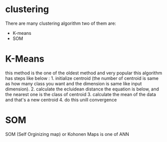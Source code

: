# clustering

There are many clustering algorithm two of them are: <br>
- K-means <br>
- SOM 

<h1>K-Means</h1>
this method is the one of the oldest method and very popular 
this algorithm has steps like below :
1. initialize centroid (the number of centroid is same as how many class you want and the dimension is same like input dimension).
2. calculate the ecluidean distance the equation is below, and the nearest one is the class of centroid
3. calculate the mean of the data and that's a new centroid
4. do this unill convergence

<h1>SOM</h1>
SOM (Self Orginizing map) or Kohonen Maps is one of ANN
